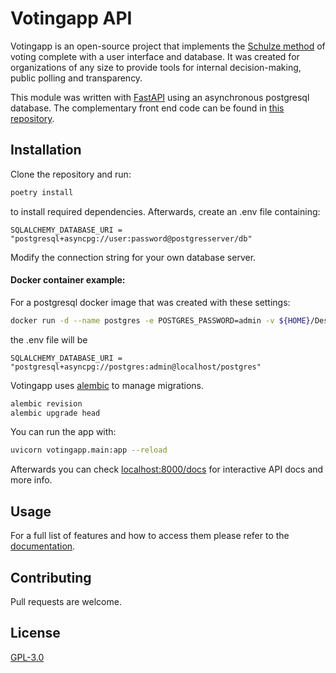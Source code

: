 # Votingapp API

Votingapp is an open-source project that implements the [Schulze method](https://en.wikipedia.org/wiki/Schulze_method) of voting complete with a user interface and database. It was created for organizations of any size to provide tools for internal decision-making, public polling and transparency.

This module was written with [FastAPI](https://fastapi.tiangolo.com) using an asynchronous postgresql database. The complementary front end code can be found in [this repository]().
## Installation

Clone the repository and run:
```bash
poetry install
```
to install required dependencies. Afterwards, create an .env file containing:


```
SQLALCHEMY_DATABASE_URI = "postgresql+asyncpg://user:password@postgresserver/db"
```
Modify the connection string for your own database server. 

#### Docker container example: 
For a postgresql docker image that was created with these settings:
```bash
docker run -d --name postgres -e POSTGRES_PASSWORD=admin -v ${HOME}/Desktop/postgres-data/:/var/lib/postgresql/data -p 5432:5432 postgres
```
the .env file will be
```
SQLALCHEMY_DATABASE_URI = "postgresql+asyncpg://postgres:admin@localhost/postgres"

```


Votingapp uses [alembic](https://alembic.sqlalchemy.org/en/latest/) to manage migrations. 
```bash
alembic revision
alembic upgrade head
```

You can run the app with:


```bash
uvicorn votingapp.main:app --reload
```
Afterwards you can check [localhost:8000/docs]() for interactive API docs and more info.
## Usage


For a full list of features and how to access them please refer to the [documentation](). 


## Contributing
Pull requests are welcome. 


## License
[GPL-3.0]()
